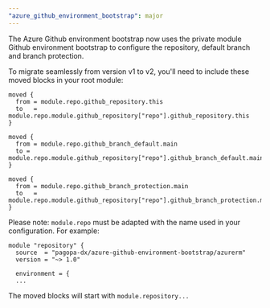 ```yaml
---
"azure_github_environment_bootstrap": major
---
```


The Azure Github environment bootstrap now uses the private module Github environment bootstrap
to configure the repository, default branch and branch protection.

To migrate seamlessly from version v1 to v2, you'll need to include these moved blocks in your root module:

```
moved {
  from = module.repo.github_repository.this
  to   = module.repo.module.github_repository["repo"].github_repository.this
}

moved {
  from = module.repo.github_branch_default.main
  to = module.repo.module.github_repository["repo"].github_branch_default.main
}

moved {
  from = module.repo.github_branch_protection.main
  to   = module.repo.module.github_repository["repo"].github_branch_protection.main
}
```

Please note: `module.repo` must be adapted with the name used in your configuration.
For example:

```
module "repository" {
  source  = "pagopa-dx/azure-github-environment-bootstrap/azurerm"
  version = "~> 1.0"

  environment = {
  ...
```

The moved blocks will start with `module.repository...`

